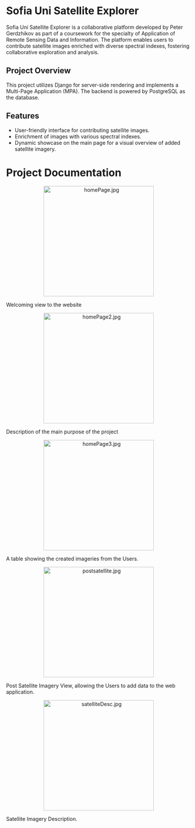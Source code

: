 # Sofia Uni Satellite Explorer

Sofia Uni Satellite Explorer is a collaborative platform developed by Peter Gerdzhikov as part of a coursework for the specialty of Application of Remote Sensing Data and Information. The platform enables users to contribute satellite images enriched with diverse spectral indexes, fostering collaborative exploration and analysis.

## Project Overview

This project utilizes Django for server-side rendering and implements a Multi-Page Application (MPA). The backend is powered by PostgreSQL as the database.

## Features

- User-friendly interface for contributing satellite images.
- Enrichment of images with various spectral indexes.
- Dynamic showcase on the main page for a visual overview of added satellite imagery.

# Project Documentation

<p align="center">
    <img height="300em" src="https://github.com/PowerCell46/Mini-Projects/blob/main/SofiaUniSatelliteExplorer/images/HomeView1.PNG" alt="homePage.jpg"/>
    <br>
</p>
    Welcoming view to the website
<br>

<p align="center">
    <img height="300em" src="https://github.com/PowerCell46/Mini-Projects/blob/main/SofiaUniSatelliteExplorer/images/HomeView2.PNG" alt="homePage2.jpg"/>
    <br>
</p>
    Description of the main purpose of the project
<br>

<p align="center">
    <img height="300em" src="https://github.com/PowerCell46/Mini-Projects/blob/main/SofiaUniSatelliteExplorer/images/HomeView3.PNG" alt="homePage3.jpg"/>
    <br>
</p>
    A table showing the created imageries from the Users.
<br>

<p align="center">
    <img height="300em" src="https://github.com/PowerCell46/Mini-Projects/blob/main/SofiaUniSatelliteExplorer/images/PostSatellite.PNG" alt="postsatellite.jpg"/>
    <br>
</p>
    Post Satellite Imagery View, allowing the Users to add data to the web application.
<br>

<p align="center">
    <img height="300em" src="https://github.com/PowerCell46/Mini-Projects/blob/main/SofiaUniSatelliteExplorer/images/SatelliteImageryDesc.PNG" alt="satelliteDesc.jpg"/>
    <br>
</p>
    Satellite Imagery Description.
<br>

